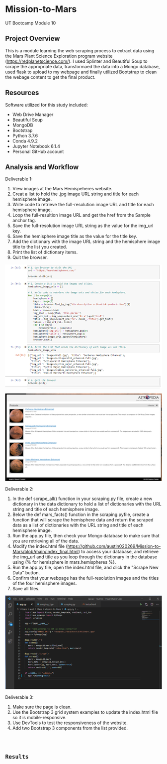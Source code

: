 # Mission-to-Mars
UT Bootcamp Module 10 

## Project Overview
This is a module learning the web scraping process to extract data using the Mars Plant Science Exploration program website (https://redplanetscience.com/).  I used Splinter and Beautiful Soup to scrape the appropriate data, transformaed the data into a Mongo database, used flask to upload to my webpage  and finally utilized Bootstrap to clean the webage content to get the final product.


## Resources
Software utilized for this study included:
- Web Drive Manager
- Beautiful Soup
- MongoDB
- Bootstrap
- Python 3.7.6 
- Conda 4.9.2 
- Jupyter Notebook 6.1.4
- Personal GitHub account

## Analysis and Workflow
Deliverable 1:
1. View images at the Mars Hemispeheres website.
2. Creat a list to hold the .jpg image URL string and title for each hemisphere image.
3. Write code to retrieve the full-resolution image URL and title for each hemisphere image.
4. Loop the full-resultion image URL and get the href from the Sample anchor tag.
5. Save the full-resolution image URL string as the value for the img_url key.
6. Save the hemisphere image title as the value for the title key.
7. Add the dictionary with the image URL string and the hemisphere image title to the list you created.
8. Print the list of dictionary items.
9. Quit the browser.

![alt text](https://github.com/austin020269/Mission-to-Mars/blob/main/Del1_image_1.PNG)

![alt text](https://github.com/austin020269/Mission-to-Mars/blob/main/Del1_image_2.PNG)



 
Deliverable 2:
1. In the def scrape_all() function in your scraping.py file, create a new dictionary in the data dictionary to hold a list of dictionaries with the URL string and title of each hemisphere image.
2. Below the def mars_facts() function in the scraping.pyfile, create a function that will scrape the hemisphere data and return the scraped data as a list of dictionaries with the URL string and title of each hemisphere image.
3. Run the app.py file, then check your Mongo database to make sure that you are retrieving all of the data.
4. Modify the index.html file (https://github.com/austin020269/Mission-to-Mars/blob/main/index_final.html) to access your database, and retrieve the img_url and title as you loop through the dictionary in the database using {% for hemisphere in mars.hemispheres %}.
5. Run the app.py file, open the index.html file, and click the "Scrape New Data" button.
6. Confirm that your webpage has the full-resolution images and the titles of the four hemisphere images.
7. Save all files.

![alt text](https://github.com/austin020269/Mission-to-Mars/blob/main/Del2_image_1.PNG)

  
Deliverable 3:
1. Make sure the page is clean.
2. Use the Bootstrap 3 grid system examples to update the index.html file so it is mobile-responsive.
3. Use DevTools to test the responsiveness of the website.
4. Add two Bootstrap 3 components from the list provided.

<code screen capture>

## Results

<show web page>
